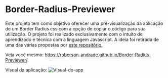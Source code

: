 # Border-Radius-Previewer
 
Este projeto tem como objetivo oferecer uma pré-visualização da aplicação de um Border Radius css com a opção de copiar o código para sua utilização. O projeto foi realizado exclusivamente com o intuito de aprendizado e técnica com a linguagem Javascript. A ideia foi retirada de uma das várias propostas por  <a href="https://github.com/florinpop17/app-ideas">este repositório.</a>

Veja você mesmo: https://roberson-andrade.github.io/Border-Radius-Previewer/.

Visual da aplicação: 
![Visual-do-app](https://user-images.githubusercontent.com/78360479/111888818-adf15d00-89be-11eb-9718-a261336f47ad.PNG)
